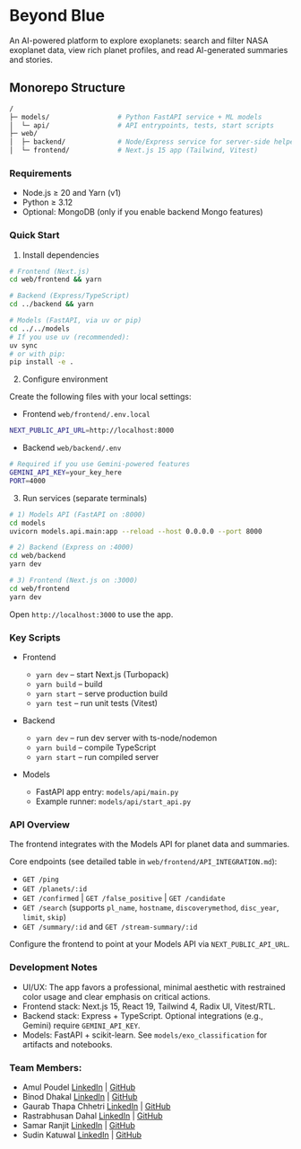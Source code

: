 # Beyond Blue

An AI-powered platform to explore exoplanets: search and filter NASA exoplanet data, view rich planet profiles, and read AI-generated summaries and stories.

## Monorepo Structure

```bash
/
├─ models/                 # Python FastAPI service + ML models
│  └─ api/                 # API entrypoints, tests, start scripts
├─ web/
│  ├─ backend/             # Node/Express service for server-side helpers
│  └─ frontend/            # Next.js 15 app (Tailwind, Vitest)
```

### Requirements

- Node.js ≥ 20 and Yarn (v1)
- Python ≥ 3.12
- Optional: MongoDB (only if you enable backend Mongo features)

### Quick Start

1) Install dependencies

```bash
# Frontend (Next.js)
cd web/frontend && yarn

# Backend (Express/TypeScript)
cd ../backend && yarn

# Models (FastAPI, via uv or pip)
cd ../../models
# If you use uv (recommended):
uv sync
# or with pip:
pip install -e .
```

2) Configure environment

Create the following files with your local settings:

- Frontend `web/frontend/.env.local`

```bash
NEXT_PUBLIC_API_URL=http://localhost:8000
```

- Backend `web/backend/.env`

```bash
# Required if you use Gemini-powered features
GEMINI_API_KEY=your_key_here
PORT=4000
```

3) Run services (separate terminals)

```bash
# 1) Models API (FastAPI on :8000)
cd models
uvicorn models.api.main:app --reload --host 0.0.0.0 --port 8000

# 2) Backend (Express on :4000)
cd web/backend
yarn dev

# 3) Frontend (Next.js on :3000)
cd web/frontend
yarn dev
```

Open `http://localhost:3000` to use the app.

### Key Scripts

- Frontend
  - `yarn dev` – start Next.js (Turbopack)
  - `yarn build` – build
  - `yarn start` – serve production build
  - `yarn test` – run unit tests (Vitest)

- Backend
  - `yarn dev` – run dev server with ts-node/nodemon
  - `yarn build` – compile TypeScript
  - `yarn start` – run compiled server

- Models
  - FastAPI app entry: `models/api/main.py`
  - Example runner: `models/api/start_api.py`

### API Overview

The frontend integrates with the Models API for planet data and summaries.

Core endpoints (see detailed table in `web/frontend/API_INTEGRATION.md`):

- `GET /ping`
- `GET /planets/:id`
- `GET /confirmed` | `GET /false_positive` | `GET /candidate`
- `GET /search` (supports `pl_name`, `hostname`, `discoverymethod`, `disc_year`, `limit`, `skip`)
- `GET /summary/:id` and `GET /stream-summary/:id`

Configure the frontend to point at your Models API via `NEXT_PUBLIC_API_URL`.

### Development Notes

- UI/UX: The app favors a professional, minimal aesthetic with restrained color usage and clear emphasis on critical actions.
- Frontend stack: Next.js 15, React 19, Tailwind 4, Radix UI, Vitest/RTL.
- Backend stack: Express + TypeScript. Optional integrations (e.g., Gemini) require `GEMINI_API_KEY`.
- Models: FastAPI + scikit-learn. See `models/exo_classification` for artifacts and notebooks.

### Team Members:
- Amul Poudel [LinkedIn](https://www.linkedin.com/in/amulpoudel/) | [GitHub](https://github.com/Amul-byte)  
- Binod Dhakal [LinkedIn](https://www.linkedin.com/in/binod-dhakal/) | [GitHub](https://github.com/dhakalbinod)   
- Gaurab Thapa Chhetri [LinkedIn](https://www.linkedin.com/in/gaurabchhetri/) | [GitHub](https://github.com/gauravfs-14)   
- Rastrabhusan Dahal [LinkedIn](https://www.linkedin.com/in/rastrabhushan-dahal/) | [GitHub](https://github.com/11hritik11)
- Samar Ranjit [LinkedIn](https://www.linkedin.com/in/samarranjit/) | [GitHub](https://github.com/samarranjit)
- Sudin Katuwal [LinkedIn](https://www.linkedin.com/in/sudin-katuwal-111926361/) | [GitHub](https://github.com/sudinkatuwal7)

